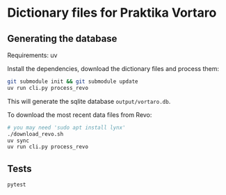 # Dictionary files for Praktika Vortaro

## Generating the database

Requirements: uv

Install the dependencies, download the dictionary files and process them:

```bash
git submodule init && git submodule update
uv run cli.py process_revo
```

This will generate the sqlite database `output/vortaro.db`.

To download the most recent data files from Revo:

```bash
# you may need 'sudo apt install lynx'
./download_revo.sh
uv sync
uv run cli.py process_revo
```

## Tests

```bash
pytest
```